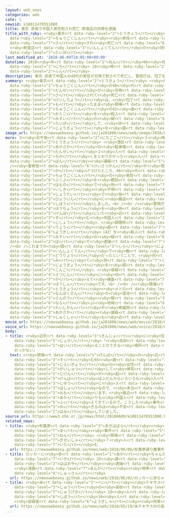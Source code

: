 ```yaml
---
layout: web_news
categories: web
cate: 1
newsid: k10011470551000
title: 東京 赤坂で中国人男性刺され死亡 飲食店の同僚を逮捕
title_with_ruby: <ruby>東京<rt data-ruby-level="2">とうきょう</rt></ruby> <ruby>赤坂<rt data-ruby-level="3">あかさか</rt></ruby>で<ruby>中国人<rt
  data-ruby-level="2">ちゅうごくじん</rt></ruby><ruby>男性<rt data-ruby-level="5">だんせい</rt></ruby><ruby>刺<rt
  data-ruby-level="7">さ</rt></ruby>され<ruby>死亡<rt data-ruby-level="6">しぼう</rt></ruby>
  <ruby>飲食店<rt data-ruby-level="3">いんしょくてん</rt></ruby>の<ruby>同僚<rt data-ruby-level="7">どうりょう</rt></ruby>を<ruby>逮捕<rt
  data-ruby-level="7">たいほ</rt></ruby>
last_modified_at: '2018-06-09T18:05:00+09:00'
datetime: 2018<ruby>年<rt data-ruby-level="1">ねん</rt></ruby>06<ruby>月<rt data-ruby-level="1">がつ</rt></ruby>09<ruby>日<rt
  data-ruby-level="1">にち</rt></ruby> 18<ruby>時<rt data-ruby-level="2">じ</rt></ruby>05<ruby>分<rt
  data-ruby-level="2">ふん</rt></ruby>
description: 東京 赤坂で中国人の40代の男性が刃物で刺されて死亡し、警視庁は、包丁を持ったまま現場にいた中国人の42歳の男を殺人未遂の疑いで逮捕して、詳しい状況を調べています。
summary: <ruby>東京<rt data-ruby-level="2">とうきょう</rt></ruby> <ruby>赤坂<rt data-ruby-level="3">あかさか</rt></ruby>で<ruby>中国人<rt
  data-ruby-level="2">ちゅうごくじん</rt></ruby>の40<ruby>代<rt data-ruby-level="3">だい</rt></ruby>の<ruby>男性<rt
  data-ruby-level="5">だんせい</rt></ruby>が<ruby>刃物<rt data-ruby-level="7">はもの</rt></ruby>で<ruby>刺<rt
  data-ruby-level="7">さ</rt></ruby>されて<ruby>死亡<rt data-ruby-level="6">しぼう</rt></ruby>し、<ruby>警視庁<rt
  data-ruby-level="6">けいしちょう</rt></ruby>は、<ruby>包丁<rt data-ruby-level="4">ほうちょう</rt></ruby>を<ruby>持<rt
  data-ruby-level="3">も</rt></ruby>ったまま<ruby>現場<rt data-ruby-level="5">げんば</rt></ruby>にいた<ruby>中国人<rt
  data-ruby-level="2">ちゅうごくじん</rt></ruby>の42<ruby>歳<rt data-ruby-level="7">さい</rt></ruby>の<ruby>男<rt
  data-ruby-level="1">おとこ</rt></ruby>を<ruby>殺人<rt data-ruby-level="4">さつじん</rt></ruby><ruby>未遂<rt
  data-ruby-level="7">みすい</rt></ruby>の<ruby>疑<rt data-ruby-level="6">うたが</rt></ruby>いで<ruby>逮捕<rt
  data-ruby-level="7">たいほ</rt></ruby>して、<ruby>詳<rt data-ruby-level="7">くわ</rt></ruby>しい<ruby>状況<rt
  data-ruby-level="7">じょうきょう</rt></ruby>を<ruby>調<rt data-ruby-level="3">しら</rt></ruby>べています。
image_url: https://newswebeasy.github.io/ja201806/news/web/image/2018/06/09/K10011470551_1806091859_1806091901_01_03.jpg
more: ９<ruby>日午後<rt data-ruby-level="2">にちごご</rt></ruby>３<ruby>時<rt data-ruby-level="2">じ</rt></ruby>ごろ、<ruby>東京<rt
  data-ruby-level="2">とうきょう</rt></ruby> <ruby>港区<rt data-ruby-level="3">みなとく</rt></ruby><ruby>赤坂<rt
  data-ruby-level="3">あかさか</rt></ruby>の<ruby>駐車場<rt data-ruby-level="7">ちゅうしゃじょう</rt></ruby>で「<ruby>男性<rt
  data-ruby-level="5">だんせい</rt></ruby>２<ruby>人<rt data-ruby-level="1">にん</rt></ruby>がけんかしている」と、<ruby>近<rt
  data-ruby-level="2">ちか</rt></ruby>くをとおりかかった<ruby>人<rt data-ruby-level="1">ひと</rt></ruby>から110<ruby>番<rt
  data-ruby-level="2">ばん</rt></ruby><ruby>通報<rt data-ruby-level="5">つうほう</rt></ruby>がありました。<br
  /><ruby>警察官<rt data-ruby-level="6">けいさつかん</rt></ruby>が<ruby>現場<rt data-ruby-level="5">げんば</rt></ruby>に<ruby>駆<rt
  data-ruby-level="7">か</rt></ruby>けつけたところ、40<ruby>代<rt data-ruby-level="3">だい</rt></ruby>の<ruby>中国人<rt
  data-ruby-level="2">ちゅうごくじん</rt></ruby>の<ruby>男性<rt data-ruby-level="5">だんせい</rt></ruby>が<ruby>腹部<rt
  data-ruby-level="6">ふくぶ</rt></ruby>を<ruby>数回<rt data-ruby-level="2">すうかい</rt></ruby>、<ruby>刃物<rt
  data-ruby-level="7">はもの</rt></ruby>で<ruby>刺<rt data-ruby-level="7">さ</rt></ruby>されて<ruby>意識<rt
  data-ruby-level="5">いしき</rt></ruby><ruby>不明<rt data-ruby-level="4">ふめい</rt></ruby>の<ruby>状態<rt
  data-ruby-level="5">じょうたい</rt></ruby>で<ruby>倒<rt data-ruby-level="7">たお</rt></ruby>れていて、<ruby>病院<rt
  data-ruby-level="3">びょういん</rt></ruby>に<ruby>搬送<rt data-ruby-level="7">はんそう</rt></ruby>されましたが、まもなく<ruby>死亡<rt
  data-ruby-level="6">しぼう</rt></ruby>しました。<br /><br /><ruby>警視庁<rt data-ruby-level="6">けいしちょう</rt></ruby>は、<ruby>包丁<rt
  data-ruby-level="4">ほうちょう</rt></ruby>を<ruby>持<rt data-ruby-level="3">も</rt></ruby>ったまま<ruby>現場<rt
  data-ruby-level="5">げんば</rt></ruby>にいた<ruby>近<rt data-ruby-level="2">ちか</rt></ruby>くに<ruby>住<rt
  data-ruby-level="3">す</rt></ruby>む<ruby>中国人<rt data-ruby-level="2">ちゅうごくじん</rt></ruby>で<ruby>自称<rt
  data-ruby-level="7">じしょう</rt></ruby>、<ruby>調理師<rt data-ruby-level="5">ちょうりし</rt></ruby>の<ruby>廖<rt
  data-ruby-level="8">りょう</rt></ruby><ruby>超<rt data-ruby-level="7">ちょう</rt></ruby><ruby>容疑者<rt
  data-ruby-level="6">ようぎしゃ</rt></ruby>（42）を<ruby>殺人<rt data-ruby-level="4">さつじん</rt></ruby><ruby>未遂<rt
  data-ruby-level="7">みすい</rt></ruby>の<ruby>疑<rt data-ruby-level="6">うたが</rt></ruby>いでその<ruby>場<rt
  data-ruby-level="2">ば</rt></ruby>で<ruby>逮捕<rt data-ruby-level="7">たいほ</rt></ruby>しました。<br
  /><br />これまでの<ruby>調<rt data-ruby-level="3">しら</rt></ruby>べによりますと、２<ruby>人<rt data-ruby-level="1">にん</rt></ruby>は<ruby>飲食店<rt
  data-ruby-level="3">いんしょくてん</rt></ruby>で<ruby>働<rt data-ruby-level="4">はたら</rt></ruby>く<ruby>同僚<rt
  data-ruby-level="7">どうりょう</rt></ruby>だったということで、<ruby>何<rt data-ruby-level="2">なん</rt></ruby>らかのトラブルがあったと<ruby>見<rt
  data-ruby-level="1">み</rt></ruby>て<ruby>詳<rt data-ruby-level="7">くわ</rt></ruby>しい<ruby>状況<rt
  data-ruby-level="7">じょうきょう</rt></ruby>を<ruby>調<rt data-ruby-level="3">しら</rt></ruby>べるとともに、<ruby>今後<rt
  data-ruby-level="2">こんご</rt></ruby>、<ruby>容疑<rt data-ruby-level="6">ようぎ</rt></ruby>を<ruby>殺人<rt
  data-ruby-level="4">さつじん</rt></ruby>に<ruby>切<rt data-ruby-level="7">き</rt></ruby>り<ruby>替<rt
  data-ruby-level="7">か</rt></ruby>えて<ruby>捜査<rt data-ruby-level="7">そうさ</rt></ruby>する<ruby>方針<rt
  data-ruby-level="6">ほうしん</rt></ruby>です。<br /><br /><ruby>現場<rt data-ruby-level="5">げんば</rt></ruby>は、<ruby>東京<rt
  data-ruby-level="2">とうきょう</rt></ruby><ruby>メトロ<rt data-ruby-level="2">めとろ</rt></ruby><ruby>南北線<rt
  data-ruby-level="2">なんぼくせん</rt></ruby>の<ruby>溜池<rt data-ruby-level="8">ためいけ</rt></ruby><ruby>山王<rt
  data-ruby-level="1">さんのう</rt></ruby><ruby>駅<rt data-ruby-level="3">えき</rt></ruby>のすぐそばのアパートやホテルが<ruby>並<rt
  data-ruby-level="6">なら</rt></ruby>ぶ<ruby>地域<rt data-ruby-level="6">ちいき</rt></ruby>で、<ruby>大使館<rt
  data-ruby-level="3">たいしかん</rt></ruby>や<ruby>衆議院<rt data-ruby-level="6">しゅうぎいん</rt></ruby><ruby>赤坂<rt
  data-ruby-level="3">あかさか</rt></ruby><ruby>議員<rt data-ruby-level="4">ぎいん</rt></ruby><ruby>宿舎<rt
  data-ruby-level="5">しゅくしゃ</rt></ruby>も<ruby>近<rt data-ruby-level="2">ちか</rt></ruby>くにあります。
movie_url: https://newswebeasy.github.io/ja201806/news/web/movie/2018/06/09/k10011470551_201806091859_201806091901.mp4
voice_url: https://newswebeasy.github.io/ja201806/news/web/voice/2018/06/09/k10011470551_201806091859_201806091901.mp3
body:
- title: <ruby>近所<rt data-ruby-level="3">きんじょ</rt></ruby>に<ruby>住<rt data-ruby-level="3">す</rt></ruby>む<ruby>女性<rt
    data-ruby-level="5">じょせい</rt></ruby>「<ruby>自由<rt data-ruby-level="3">じゆう</rt></ruby>に<ruby>入<rt
    data-ruby-level="1">はい</rt></ruby>ることのできる<ruby>場所<rt data-ruby-level="3">ばしょ</rt></ruby>
    おっかない」
  text: <ruby>現場<rt data-ruby-level="5">げんば</rt></ruby>の<ruby>近<rt data-ruby-level="2">ちか</rt></ruby>くに<ruby>住<rt
    data-ruby-level="3">す</rt></ruby>む65<ruby>歳<rt data-ruby-level="7">さい</rt></ruby>の<ruby>自営業<rt
    data-ruby-level="5">じえいぎょう</rt></ruby>の<ruby>女性<rt data-ruby-level="5">じょせい</rt></ruby>は「ちょっと<ruby>外出<rt
    data-ruby-level="2">がいしゅつ</rt></ruby>して<ruby>帰宅<rt data-ruby-level="6">きたく</rt></ruby>したら<ruby>事件<rt
    data-ruby-level="5">じけん</rt></ruby>が<ruby>起<rt data-ruby-level="3">お</rt></ruby>きていたので、びっくりしました。<ruby>現場<rt
    data-ruby-level="5">げんば</rt></ruby>はふだんからいろいろな<ruby>人<rt data-ruby-level="1">ひと</rt></ruby>が<ruby>自由<rt
    data-ruby-level="3">じゆう</rt></ruby>に<ruby>入<rt data-ruby-level="1">はい</rt></ruby>ることのできる<ruby>場所<rt
    data-ruby-level="3">ばしょ</rt></ruby>なので、<ruby>本当<rt data-ruby-level="2">ほんとう</rt></ruby>におっかないと<ruby>思<rt
    data-ruby-level="2">おも</rt></ruby>います。<ruby>最近<rt data-ruby-level="4">さいきん</rt></ruby>はこの<ruby>辺<rt
    data-ruby-level="4">あた</rt></ruby>りも<ruby>外国人<rt data-ruby-level="2">がいこくじん</rt></ruby>が<ruby>増<rt
    data-ruby-level="5">ふ</rt></ruby>えてきているので、こうした<ruby>事件<rt data-ruby-level="5">じけん</rt></ruby>が<ruby>起<rt
    data-ruby-level="3">お</rt></ruby>きるのは<ruby>不安<rt data-ruby-level="4">ふあん</rt></ruby>です」と<ruby>話<rt
    data-ruby-level="2">はな</rt></ruby>していました。
source_url: https://www3.nhk.or.jp/news/html/20180609/k10011470551000.html
related_news:
- title: <ruby>秋葉原<rt data-ruby-level="3">あきはばら</rt></ruby><ruby>通<rt data-ruby-level="7">とお</rt></ruby>り<ruby>魔<rt
    data-ruby-level="7">ま</rt></ruby><ruby>事件<rt data-ruby-level="5">じけん</rt></ruby>10<ruby>年<rt
    data-ruby-level="1">ねん</rt></ruby> <ruby>現場<rt data-ruby-level="5">げんば</rt></ruby>で<ruby>犠牲者<rt
    data-ruby-level="7">ぎせいしゃ</rt></ruby>７<ruby>人<rt data-ruby-level="1">にん</rt></ruby>を<ruby>悼<rt
    data-ruby-level="7">いた</rt></ruby>む
  url: https://newswebeasy.github.io/news/web/2018/06/08/秋葉原通り魔事件10年-現場で犠牲者7人を悼む
- title: ロッカーに<ruby>赤<rt data-ruby-level="1">あか</rt></ruby>ちゃんの<ruby>遺体<rt data-ruby-level="6">いたい</rt></ruby><ruby>遺棄<rt
    data-ruby-level="7">いき</rt></ruby> 25<ruby>歳<rt data-ruby-level="7">さい</rt></ruby><ruby>母親<rt
    data-ruby-level="2">ははおや</rt></ruby><ruby>逮捕<rt data-ruby-level="7">たいほ</rt></ruby>
    <ruby>漫画<rt data-ruby-level="7">まんが</rt></ruby><ruby>喫茶<rt data-ruby-level="7">きっさ</rt></ruby>で<ruby>出産<rt
    data-ruby-level="4">しゅっさん</rt></ruby>
  url: https://newswebeasy.github.io/news/web/2018/06/02/ロッカーに赤ちゃんの遺体遺棄-25歳母親逮捕-漫画喫茶で出産
- title: <ruby>米<rt data-ruby-level="3">べい</rt></ruby><ruby>テキサス<rt data-ruby-level="3">てきさす</rt></ruby><ruby>州<rt
    data-ruby-level="3">しゅう</rt></ruby>の<ruby>高校<rt data-ruby-level="2">こうこう</rt></ruby>で<ruby>銃撃<rt
    data-ruby-level="7">じゅうげき</rt></ruby> 10<ruby>人<rt data-ruby-level="1">にん</rt></ruby><ruby>死亡<rt
    data-ruby-level="6">しぼう</rt></ruby>10<ruby>人<rt data-ruby-level="1">にん</rt></ruby>けが
    <ruby>容疑者<rt data-ruby-level="6">ようぎしゃ</rt></ruby><ruby>拘束<rt data-ruby-level="7">こうそく</rt></ruby>
  url: https://newswebeasy.github.io/news/web/2018/05/19/米テキサス州の高校で銃撃-10人死亡10人けが-容疑者拘束
...
```

